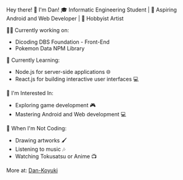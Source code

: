 Hey there! 👋 I'm Dan!
🎓 Informatic Engineering Student | 🌟 Aspiring Android and Web Developer | 🎨 Hobbyist Artist

👨‍💻 Currently working on:

- Dicoding DBS Foundation - Front-End
- Pokemon Data NPM Library

🔭 Currently Learning:

- Node.js for server-side applications 🌐
- React.js for building interactive user interfaces 💻
  
🔭 I'm Interested In:

- Exploring game development 🎮
- Mastering Android and Web development 💻
  
🎨 When I'm Not Coding:

- Drawing artworks 🖌️
- Listening to music 🎶
- Watching Tokusatsu or Anime 📺

More at: [Dan-Koyuki](https://dan-koyuki-profile.vercel.app)

<!---
Dan-Koyuki/Dan-Koyuki is a ✨ special ✨ repository because its `README.md` (this file) appears on your GitHub profile.
You can click the Preview link to take a look at your changes.
--->
